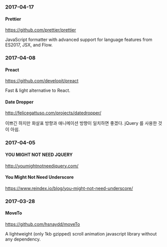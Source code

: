 ### 2017-04-17

#### Prettier

https://github.com/prettier/prettier

JavaScript formatter with advanced support for language features from ES2017, JSX, and Flow.


### 2017-04-08

#### Preact

https://github.com/developit/preact

Fast & light alternative to React.

#### Date Dropper

http://felicegattuso.com/projects/datedropper/

이쁘긴 하지만 화살표 방향과 애니메이션 방향이 일치하면 좋겠다. jQuery 를 사용한 것이 아쉽.


### 2017-04-05

#### YOU MIGHT NOT NEED JQUERY

http://youmightnotneedjquery.com/

#### You Might Not Need Underscore

https://www.reindex.io/blog/you-might-not-need-underscore/


### 2017-03-28

#### MoveTo

https://github.com/hsnaydd/moveTo

A lightweight (only 1kb gzipped) scroll animation javascript library without any dependency.
